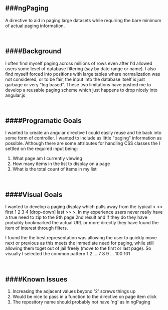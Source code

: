 ###ngPaging
--------------
A directive to aid in paging large datasets while requiring the bare minimum of actual paging information.


<br/>

####Background
--------------
I often find myself paging across millions of rows even after I'd allowed users some level of database filtering (say by date range or name).  I also find myself forced into positions with large tables where normalization was not considered, or to be fair, the input into the database itself is just garbage or very "log based".  These two limitations have pushed me to develop a reusable paging scheme which just happens to drop nicely into angular.js

<br/>

####Programatic Goals
-------------
I wanted to create an angular directive I could easily reuse and tie back into some form of controller.  I wanted to include as little "paging" information as possible.  Although there are some attributes for handling CSS classes the I settled on the required input being:

1. What page am I currently viewing
2. How many items in the list to display on a page
3. What is the total count of items in my list

<br/>



####Visual Goals
--------------
I wanted to develop a paging display which pulls away from the typical < << first 1 2 3 4 [drop-down] last >> >.  In my 
experience users never really have a true need to zip to the 9th page 2nd result and if they do they have probably bookmarked the actual URL or more directly they have found the item of interest through filters.

I found the the best representation was allowing the user to quickly move next or previous as this meets the immediate need for paging, while still allowing them toget out of jail freely (move to the first or last page). 
So visually I selected the common pattern 1 2 ... 7 8 9 ... 100 101  

<br/>

####Known Issues
--------------
1. Increasing the adjacent values beyond '2' screws things up
2. Would be nice to pass in a function to the directive on page item click
3. The repository name should probably not have 'ng' as in ngPaging

<br/>
